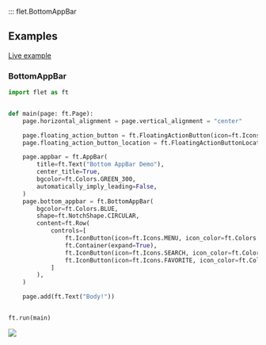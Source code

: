 ::: flet.BottomAppBar

## Examples

[Live example](https://flet-controls-gallery.fly.dev/navigation/bottomappbar)

### BottomAppBar



```python
import flet as ft


def main(page: ft.Page):
    page.horizontal_alignment = page.vertical_alignment = "center"

    page.floating_action_button = ft.FloatingActionButton(icon=ft.Icons.ADD)
    page.floating_action_button_location = ft.FloatingActionButtonLocation.CENTER_DOCKED

    page.appbar = ft.AppBar(
        title=ft.Text("Bottom AppBar Demo"),
        center_title=True,
        bgcolor=ft.Colors.GREEN_300,
        automatically_imply_leading=False,
    )
    page.bottom_appbar = ft.BottomAppBar(
        bgcolor=ft.Colors.BLUE,
        shape=ft.NotchShape.CIRCULAR,
        content=ft.Row(
            controls=[
                ft.IconButton(icon=ft.Icons.MENU, icon_color=ft.Colors.WHITE),
                ft.Container(expand=True),
                ft.IconButton(icon=ft.Icons.SEARCH, icon_color=ft.Colors.WHITE),
                ft.IconButton(icon=ft.Icons.FAVORITE, icon_color=ft.Colors.WHITE),
            ]
        ),
    )

    page.add(ft.Text("Body!"))


ft.run(main)

```


<img src="/img/docs/controls/bottom-app-bar/bottom-app-bar.png" className="screenshot-40"/>
